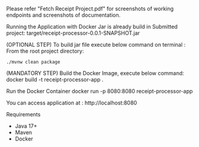 Please refer "Fetch Receipt Project.pdf" for screenshots of working endpoints and screenshots of documentation.

Running the Application with Docker
Jar is already build in Submitted project:
        target/receipt-processor-0.0.1-SNAPSHOT.jar

(OPTIONAL STEP) 
To build jar file execute below command on terminal : 
From the root project directory:
``` 
./mvnw clean package
```

(MANDATORY STEP)
Build the Docker Image, execute below command: 
docker build -t receipt-processor-app .

Run the Docker Container
docker run -p 8080:8080 receipt-processor-app

You can access application at :
http://localhost:8080


Requirements
- Java 17+ 
- Maven
- Docker